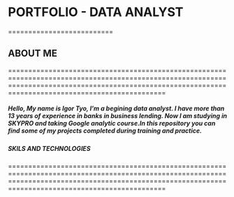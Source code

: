 # PORTFOLIO - DATA ANALYST
==========================
## ABOUT ME
=========================================================================================================================================================================================================
##### Hello, My name is Igor Tyo, I'm a begining data analyst. I have more than 13 years of experience in banks in business lending. Now I am studying in SKYPRO and taking Google analytic course.In this repository you can find some of my projects completed during training and practice. 
##### SKILS AND TECHNOLOGIES
=========================================================================================================================================================================================================

